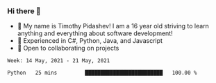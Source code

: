 ### Hi there 👋
- :adult: My name is Timothy Pidashev! I am a 16 year old striving to learn anything and everything about software development!
- :evergreen_tree: Experienced in C#, Python, Java, and Javascript
- 👯 Open to collaborating on projects

<!--START_SECTION:waka-->
```text
Week: 14 May, 2021 - 21 May, 2021

Python   25 mins         █████████████████████████   100.00 % 
```
<!--END_SECTION:waka-->
